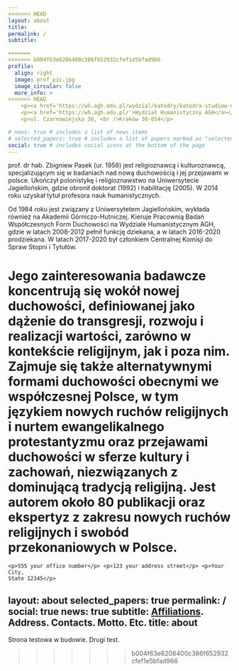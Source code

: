 ```yaml
---
<<<<<<< HEAD
layout: about
title: 
permalink: /
subtitle: 

=======
>>>>>>> b004f63e6206400c386f652932cfef1e5bfad966
profile:
  align: right
  image: prof_pic.jpg
  image_circular: false
  more_info: >
<<<<<<< HEAD
    <p><a href='https://wh.agh.edu.pl/wydzial/katedry/katedra-studiow-nad-kultura-i-badan-ery-cyfrowej/'>Katedra Studiów nad Kulturą i Badań Ery Cyfrowej</a></p>
    <p><a href='https://wh.agh.edu.pl/'>Wydział Humanistyczny AGH</a></p>
    <p>ul. Czarnowiejska 36, <br />Kraków 30-054</p>

# news: true # includes a list of news items
# selected_papers: true # includes a list of papers marked as "selected={true}"
social: true # includes social icons at the bottom of the page
---
```


prof. dr hab. Zbigniew Pasek (ur. 1958) jest religioznawcą i kulturoznawcą, specjalizującym się w badaniach nad nową duchowością i jej przejawami w polsce. Ukończył polonistykę i religioznawstwo na Uniwersytecie Jagiellońskim, gdzie obronił doktorat (1992) i habilitację (2005). W 2014 roku uzyskał tytuł profesora nauk humanistycznych.

Od 1984 roku jest związany z Uniwersytetem Jagiellońskim, wykłada również na Akademii Górniczo-Hutniczej. Kieruje Pracownią Badań Współczesnych Form Duchowości na Wydziale Humanistycznym AGH, gdzie w latach 2008-2012 pełnił funkcję dziekana, a w latach 2016-2020 prodziekana. W latach 2017-2020 był członkiem Centralnej Komisji do Spraw Stopni i Tytułów.

Jego zainteresowania badawcze koncentrują się wokół nowej duchowości, definiowanej jako dążenie do transgresji, rozwoju i realizacji wartości, zarówno w kontekście religijnym, jak i poza nim. Zajmuje się także alternatywnymi formami duchowości obecnymi we współczesnej Polsce, w tym językiem nowych ruchów religijnych i nurtem ewangelikalnego protestantyzmu oraz przejawami duchowości w sferze kultury i zachowań, niezwiązanych z dominującą tradycją religijną. Jest autorem około 80 publikacji oraz ekspertyz z zakresu nowych ruchów religijnych i swobód przekonaniowych w Polsce.
=======
    <p>555 your office number</p> <p>123 your address street</p> <p>Your City,
    State 12345</p>
layout: about
selected_papers: true
permalink: /
social: true
news: true
subtitle: <a href='#'>Affiliations</a>. Address. Contacts. Motto. Etc.
title: about
---
Strona testowa w budowie. Drugi test.
>>>>>>> b004f63e6206400c386f652932cfef1e5bfad966
